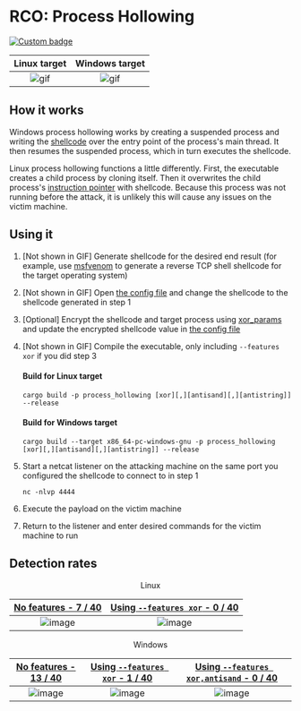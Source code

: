 # RCO: Process Hollowing

[![Custom badge](https://img.shields.io/endpoint?url=https%3A%2F%2Fraw.githubusercontent.com%2Fkmanc%2Fremote_code_oxidation%2Fmaster%2F.custom_shields%2Fprocess_hollowing.json)](https://github.com/kmanc/remote_code_oxidation/tree/master/process_hollowing)

Linux target               |  Windows target
:-------------------------:|:-------------------------:
![gif](https://user-images.githubusercontent.com/14863147/151645583-68e054fc-ba49-4691-bca6-4e924f8ad498.gif)  |  ![gif](https://user-images.githubusercontent.com/14863147/151642061-6df0f601-3f07-4e0c-aaf5-fbbc229de2e0.gif)


## How it works

Windows process hollowing works by creating a suspended process and writing the [shellcode](https://en.wikipedia.org/wiki/Shellcode) over the entry point of the process's main thread. It then resumes the suspended process, which in turn executes the shellcode.

Linux process hollowing functions a little differently. First, the executable creates a child process by cloning itself. Then it overwrites the child process's [instruction pointer](https://datacadamia.com/computer/instruction/instruction_pointer) with shellcode. Because this process was not running before the attack, it is unlikely this will cause any issues on the victim machine.

## Using it

1. [Not shown in GIF] Generate shellcode for the desired end result (for example, use [msfvenom](https://book.hacktricks.xyz/shells/shells/msfvenom) to generate a reverse TCP shell shellcode for the target operating system)
2. [Not shown in GIF] Open [the config file](https://github.com/kmanc/remote_code_oxidation/blob/master/rco_config/src/lib.rs) 
and change the shellcode to the shellcode generated in step 1
3. [Optional] Encrypt the shellcode and target process using [xor_params](https://github.com/kmanc/remote_code_oxidation/blob/master/xor_shellcode) and update the encrypted shellcode value in [the config file](https://github.com/kmanc/remote_code_oxidation/blob/master/rco_config/src/lib.rs)  
4. [Not shown in GIF] Compile the executable, only including `--features xor` if you did step 3

    #### Build for Linux target
    ```commandline
    cargo build -p process_hollowing [xor][,][antisand][,][antistring]] --release
    ```

    #### Build for Windows target
    ```commandline
    cargo build --target x86_64-pc-windows-gnu -p process_hollowing [xor][,][antisand][,][antistring]] --release
    ```
5. Start a netcat listener on the attacking machine on the same port you configured the shellcode to connect to in step 1
    ```commandline
    nc -nlvp 4444
    ```   
6. Execute the payload on the victim machine
7. Return to the listener and enter desired commands for the victim machine to run


## Detection rates


<p align="center"> Linux </p>

[No features - 7 / 40](https://kleenscan.com/scan_result/455ff90547b103920f1c15ecf9c7189031828105db42541d7b4af1ec35c3351b) | [Using `--features xor` - 0 / 40](https://kleenscan.com/scan_result/bc54ab43e9eb41f529eb79416a54b29db3c8730b5b04964ac3cc7f7d4e5c8517)
:-------------------------:|:-------------------------:
![image](https://user-images.githubusercontent.com/14863147/152622612-63ff6018-7c51-46bf-ab39-b602d7deb2c9.png) | ![image](https://user-images.githubusercontent.com/14863147/152622626-5f66edf1-9e66-4ead-8014-42df0259c1ce.png)

<p align="center"> Windows </p>

[No features - 13 / 40](https://kleenscan.com/scan_result/71843ced31794501973ee125c957a9c98b7194e6e47114aa6b3a22adf1dbf8b1) | [Using `--features xor` - 1 / 40](https://kleenscan.com/scan_result/78f3797dc160a38d75afec8c8ef98fe9f0221aef11089ca020d481df60028c21) | [Using `--features xor,antisand` - 0 / 40](https://kleenscan.com/scan_result/52369fcedfa0029ec43806ea3b6b74d3163cff5adc94e561faf4707bbe502c85)
:-------------------------:|:-------------------------:|:-------------------------:
![image](https://user-images.githubusercontent.com/14863147/152622727-917b3374-a951-4e13-805c-4face1aa00e9.png) | ![image](https://user-images.githubusercontent.com/14863147/152622738-85205628-10dd-4a19-849a-51139b0035f4.png) | ![image](https://user-images.githubusercontent.com/14863147/152622747-5a2492f8-aeb7-421a-b802-f694419e5720.png)

